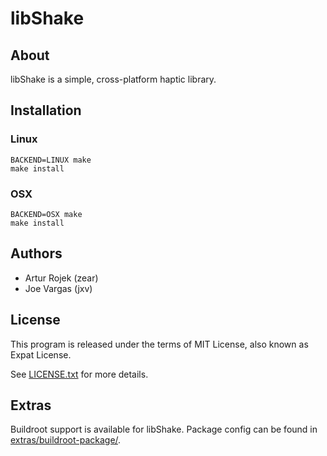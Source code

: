 libShake
========

About
-----
libShake is a simple, cross-platform haptic library.

Installation
------------

### Linux

```shell
BACKEND=LINUX make
make install
```

### OSX

```shell
BACKEND=OSX make
make install
```

Authors
-------
* Artur Rojek (zear)
* Joe Vargas (jxv)

License
-------
This program is released under the terms of MIT License, also known as Expat License.

See [LICENSE.txt](LICENSE.txt) for more details.

Extras
------
Buildroot support is available for libShake. Package config can be found in [extras/buildroot-package/](extras/buildroot-package/).
